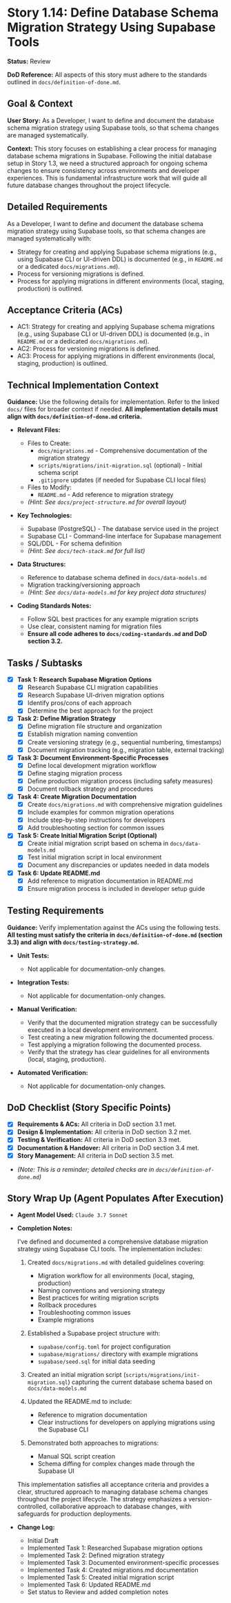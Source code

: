 # Story 1.14: Define Database Schema Migration Strategy Using Supabase Tools

**Status:** Review

**DoD Reference:** All aspects of this story must adhere to the standards outlined in `docs/definition-of-done.md`.

## Goal & Context

**User Story:** As a Developer, I want to define and document the database schema migration strategy using Supabase tools, so that schema changes are managed systematically.

**Context:** This story focuses on establishing a clear process for managing database schema migrations in Supabase. Following the initial database setup in Story 1.3, we need a structured approach for ongoing schema changes to ensure consistency across environments and developer experiences. This is fundamental infrastructure work that will guide all future database changes throughout the project lifecycle.

## Detailed Requirements

As a Developer, I want to define and document the database schema migration strategy using Supabase tools, so that schema changes are managed systematically with:

- Strategy for creating and applying Supabase schema migrations (e.g., using Supabase CLI or UI-driven DDL) is documented (e.g., in `README.md` or a dedicated `docs/migrations.md`).
- Process for versioning migrations is defined.
- Process for applying migrations in different environments (local, staging, production) is outlined.

## Acceptance Criteria (ACs)

- AC1: Strategy for creating and applying Supabase schema migrations (e.g., using Supabase CLI or UI-driven DDL) is documented (e.g., in `README.md` or a dedicated `docs/migrations.md`).
- AC2: Process for versioning migrations is defined.
- AC3: Process for applying migrations in different environments (local, staging, production) is outlined.

## Technical Implementation Context

**Guidance:** Use the following details for implementation. Refer to the linked `docs/` files for broader context if needed. **All implementation details must align with `docs/definition-of-done.md` criteria.**

- **Relevant Files:**
  - Files to Create:
    - `docs/migrations.md` - Comprehensive documentation of the migration strategy
    - `scripts/migrations/init-migration.sql` (optional) - Initial schema script
    - `.gitignore` updates (if needed for Supabase CLI local files)
  - Files to Modify:
    - `README.md` - Add reference to migration strategy
  - _(Hint: See `docs/project-structure.md` for overall layout)_

- **Key Technologies:**
  - Supabase (PostgreSQL) - The database service used in the project
  - Supabase CLI - Command-line interface for Supabase management
  - SQL/DDL - For schema definition
  - _(Hint: See `docs/tech-stack.md` for full list)_

- **Data Structures:**
  - Reference to database schema defined in `docs/data-models.md`
  - Migration tracking/versioning approach
  - _(Hint: See `docs/data-models.md` for key project data structures)_

- **Coding Standards Notes:**
  - Follow SQL best practices for any example migration scripts
  - Use clear, consistent naming for migration files
  - **Ensure all code adheres to `docs/coding-standards.md` and DoD section 3.2.**

## Tasks / Subtasks

- [x] **Task 1: Research Supabase Migration Options**
  - [x] Research Supabase CLI migration capabilities
  - [x] Research Supabase UI-driven migration options
  - [x] Identify pros/cons of each approach
  - [x] Determine the best approach for the project

- [x] **Task 2: Define Migration Strategy**
  - [x] Define migration file structure and organization
  - [x] Establish migration naming convention
  - [x] Create versioning strategy (e.g., sequential numbering, timestamps)
  - [x] Document migration tracking (e.g., migration table, external tracking)

- [x] **Task 3: Document Environment-Specific Processes**
  - [x] Define local development migration workflow
  - [x] Define staging migration process
  - [x] Define production migration process (including safety measures)
  - [x] Document rollback strategy and procedures

- [x] **Task 4: Create Migration Documentation**
  - [x] Create `docs/migrations.md` with comprehensive migration guidelines
  - [x] Include examples for common migration operations
  - [x] Include step-by-step instructions for developers
  - [x] Add troubleshooting section for common issues

- [x] **Task 5: Create Initial Migration Script (Optional)**
  - [x] Create initial migration script based on schema in `docs/data-models.md`
  - [x] Test initial migration script in local environment
  - [x] Document any discrepancies or updates needed in data models

- [x] **Task 6: Update README.md**
  - [x] Add reference to migration documentation in README.md
  - [x] Ensure migration process is included in developer setup guide

## Testing Requirements

**Guidance:** Verify implementation against the ACs using the following tests. **All testing must satisfy the criteria in `docs/definition-of-done.md` (section 3.3) and align with `docs/testing-strategy.md`.**

- **Unit Tests:**
  - Not applicable for documentation-only changes.

- **Integration Tests:**
  - Not applicable for documentation-only changes.

- **Manual Verification:**
  - Verify that the documented migration strategy can be successfully executed in a local development environment.
  - Test creating a new migration following the documented process.
  - Test applying a migration following the documented process.
  - Verify that the strategy has clear guidelines for all environments (local, staging, production).

- **Automated Verification:**
  - Not applicable for documentation-only changes.

## DoD Checklist (Story Specific Points)

- [x] **Requirements & ACs:** All criteria in DoD section 3.1 met.
- [x] **Design & Implementation:** All criteria in DoD section 3.2 met.
- [x] **Testing & Verification:** All criteria in DoD section 3.3 met.
- [x] **Documentation & Handover:** All criteria in DoD section 3.4 met.
- [x] **Story Management:** All criteria in DoD section 3.5 met.
- _(Note: This is a reminder; detailed checks are in `docs/definition-of-done.md`)_

## Story Wrap Up (Agent Populates After Execution)

- **Agent Model Used:** `Claude 3.7 Sonnet`
- **Completion Notes:** 
  
  I've defined and documented a comprehensive database migration strategy using Supabase CLI tools. The implementation includes:
  
  1. Created `docs/migrations.md` with detailed guidelines covering:
     - Migration workflow for all environments (local, staging, production)
     - Naming conventions and versioning strategy
     - Best practices for writing migration scripts
     - Rollback procedures
     - Troubleshooting common issues
     - Example migrations
  
  2. Established a Supabase project structure with:
     - `supabase/config.toml` for project configuration
     - `supabase/migrations/` directory with example migrations
     - `supabase/seed.sql` for initial data seeding
  
  3. Created an initial migration script (`scripts/migrations/init-migration.sql`) capturing the current database schema based on `docs/data-models.md`
  
  4. Updated the README.md to include:
     - Reference to migration documentation
     - Clear instructions for developers on applying migrations using the Supabase CLI
  
  5. Demonstrated both approaches to migrations:
     - Manual SQL script creation
     - Schema diffing for complex changes made through the Supabase UI
  
  This implementation satisfies all acceptance criteria and provides a clear, structured approach to managing database schema changes throughout the project lifecycle. The strategy emphasizes a version-controlled, collaborative approach to database changes, with safeguards for production deployments.

- **Change Log:** 
  - Initial Draft
  - Implemented Task 1: Researched Supabase migration options
  - Implemented Task 2: Defined migration strategy
  - Implemented Task 3: Documented environment-specific processes
  - Implemented Task 4: Created migrations.md documentation
  - Implemented Task 5: Created initial migration script
  - Implemented Task 6: Updated README.md
  - Set status to Review and added completion notes 